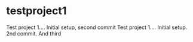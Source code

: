# testproject1
Test project 1.... Initial setup, second commit 
Test project 1.... Initial setup. 2nd commit. 
And third
